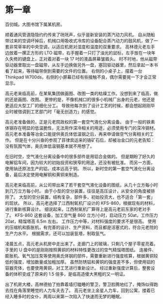 # 第一章

百仞城，大图书馆下属某机房。

顺着通风管道隐隐约约传来了咣咣声，似乎是新安装的蒸汽动力风机。
自从随船带过来的空调坏掉后，机械口用吸收式冷库的设备配合蒸汽动力的鼓风机，做了一套非常草率的中央空调，以适应机房对湿度和温度的双重要求。
高林德元老左手边放着一摞正方形的 LTO 磁带，右手握着一只打了油光的鼠标，左手放在一块年久失修的键盘上，正对着对着一块 17 吋的液晶屏幕皱眉头。
时不时地，他从磁带驱动器里取出一盘磁带，从左手边换做另外一盘，塞回驱动器里，然后拿起一本书看了起来，等待磁带倒到需要的文件的位置。
右侧的小桌子上，摆着一台 Thinkpad W700ds，右侧的小屏幕已经有些接触不良，偶尔需要晃一下才会正常显示。

高元老来临高前，在某氧集团做画图、改图一类的枯燥工作。没想到来了临高，做的还是画图、改图。
更惨的是，不像机械口的很多小机械厂出身的元老，他还是更适应大型工厂的细化分工。
导致他每次到了设计工艺的时候，都会想起刚刚毕业时被借调到工艺部门时「毫无创造力」的感觉。

高元老准备做的，正是元老院政权的第一套空气液化分离设备。
由于一般的铁素体钢存在明显的低温脆性，无法用作深冷相关的用途，必须使用专门的深冷钢材。
高元老本准备等冶金口能提供奥氏体低温钢之后，再来申请做空气分离相关的工作。
但是在十分兴奋的参观了菲律宾运来的铬矿石后，却被冶金口的元老告知：没有氛围气体，奥氏体低温钢基本就不用想了。

在旧时空，空气液化分离设备中的很多部件是用铝合金做的。
但是期盼了好久的电解铝车间，因为较大的初始投资和狭窄的用途，还没有被批准。
而另一方面，使用钠还原法生产的铝，成本远高于铜。
所以，新时空的第一套空气液化分离设备，最后决定使用电解铜和黄铜来制造。

高元老来临高前，从公司带出来了若干套空气液化设备的图纸，从几十立方每小时到几万立方每小时。
由于小型的空分装置，往往是高压设计，从安全的角度被排除了。
大型的空分装置，结构复杂，部件多，初始投资大，也不适合「第一套」的现状。
所以，高元老选择了江西制氧机厂设计的 KFS-860，根据现有的材料，进行重新核算设计。
细说起来，江西制氧机厂算得上是高元老前东家的老对手了。
KFS-860 这套设备，加工空气量 860 立方/小时，启动压力 50at，工作压力 20at，精馏塔高 6.5m 左右。
工作压力中等，对材料强度的要求不是很高。
使用的压缩机和膨胀机，有完善的设计、生产资料，而且都是活塞式的，符合元老院的生产力水平。
根据需求，还可以加装氩塔，制取氩气。

凌晨五点，高元老从机房中走出来了。走廊门上的玻璃，只剩几个屋子零星亮着。
手里的 U 盘中的是刚刚按照黄铜的材料特性更改过的空气精馏塔图纸。
连接件、膨胀机、氧气加压泵等使用奥氏体钢的部件，需要重新进行强度核算，根据黄铜较低的强度，增加数量或加粗加厚。
虽然防锈铝和黄铜的强度差不多，但使用铝的容器壳体，也要使用黄铜，对工艺进行重新设计。
经过重新强度计算后，整套设备的体积变成了原来的 1.5 倍多，是临高造傻大黑粗的又一明证。

出了机房大楼，高林德拍了拍靠着墙打瞌睡的警卫，警卫脸腾地红了，掩饰似得跑去找在角落里睡觉的人力车夫去了。
高元老坐上金星人力车，回到公寓，搂着已经入睡多时的女仆，两周以来第一次陷入了快速而无梦的睡眠。
